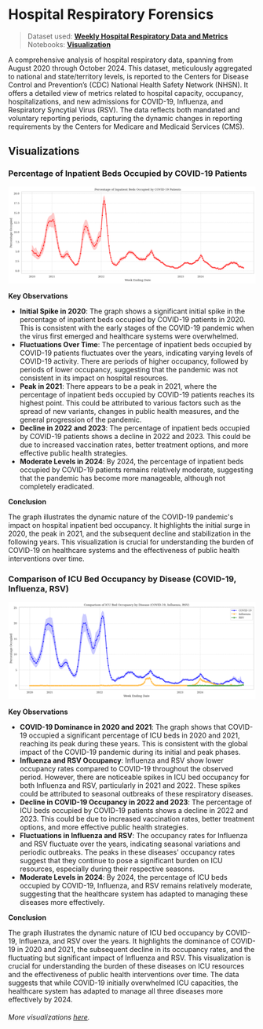 # Hospital Respiratory Forensics

> Dataset used: **[Weekly Hospital Respiratory Data and Metrics](datasets/raw/raw_weekly_hospital_respiratory_data_2020_2024.csv)**  
> Notebooks: **[Visualization](https://nbviewer.org/github/trigeminal/hospital-respiratory-forensics/blob/main/notebooks/visualization.ipynb)**

A comprehensive analysis of hospital respiratory data, spanning from August 2020 through October 2024. This dataset, meticulously aggregated to national and state/territory levels, is reported to the Centers for Disease Control and Prevention’s (CDC) National Health Safety Network (NHSN). It offers a detailed view of metrics related to hospital capacity, occupancy, hospitalizations, and new admissions for COVID-19, Influenza, and Respiratory Syncytial Virus (RSV). The data reflects both mandated and voluntary reporting periods, capturing the dynamic changes in reporting requirements by the Centers for Medicare and Medicaid Services (CMS).

## Visualizations

### Percentage of Inpatient Beds Occupied by COVID-19 Patients

![Percentage of Inpatient Beds Occupied by COVID-19 Patients](docs/img/viz1.png)

**Key Observations**

- **Initial Spike in 2020**: The graph shows a significant initial spike in the percentage of inpatient beds occupied by COVID-19 patients in 2020. This is consistent with the early stages of the COVID-19 pandemic when the virus first emerged and healthcare systems were overwhelmed.
- **Fluctuations Over Time**: The percentage of inpatient beds occupied by COVID-19 patients fluctuates over the years, indicating varying levels of COVID-19 activity. There are periods of higher occupancy, followed by periods of lower occupancy, suggesting that the pandemic was not consistent in its impact on hospital resources.
- **Peak in 2021**: There appears to be a peak in 2021, where the percentage of inpatient beds occupied by COVID-19 patients reaches its highest point. This could be attributed to various factors such as the spread of new variants, changes in public health measures, and the general progression of the pandemic.
- **Decline in 2022 and 2023**: The percentage of inpatient beds occupied by COVID-19 patients shows a decline in 2022 and 2023. This could be due to increased vaccination rates, better treatment options, and more effective public health strategies.
- **Moderate Levels in 2024**: By 2024, the percentage of inpatient beds occupied by COVID-19 patients remains relatively moderate, suggesting that the pandemic has become more manageable, although not completely eradicated.

**Conclusion**

The graph illustrates the dynamic nature of the COVID-19 pandemic's impact on hospital inpatient bed occupancy. It highlights the initial surge in 2020, the peak in 2021, and the subsequent decline and stabilization in the following years. This visualization is crucial for understanding the burden of COVID-19 on healthcare systems and the effectiveness of public health interventions over time.

### Comparison of ICU Bed Occupancy by Disease (COVID-19, Influenza, RSV)

![Comparison of ICU Bed Occupancy by Disease (COVID-19, Influenza, RSV)](docs/img/viz2.png)

**Key Observations**

- **COVID-19 Dominance in 2020 and 2021**: The graph shows that COVID-19 occupied a significant percentage of ICU beds in 2020 and 2021, reaching its peak during these years. This is consistent with the global impact of the COVID-19 pandemic during its initial and peak phases.
- **Influenza and RSV Occupancy**: Influenza and RSV show lower occupancy rates compared to COVID-19 throughout the observed period. However, there are noticeable spikes in ICU bed occupancy for both Influenza and RSV, particularly in 2021 and 2022. These spikes could be attributed to seasonal outbreaks of these respiratory diseases.
- **Decline in COVID-19 Occupancy in 2022 and 2023**: The percentage of ICU beds occupied by COVID-19 patients shows a decline in 2022 and 2023. This could be due to increased vaccination rates, better treatment options, and more effective public health strategies.
- **Fluctuations in Influenza and RSV**: The occupancy rates for Influenza and RSV fluctuate over the years, indicating seasonal variations and periodic outbreaks. The peaks in these diseases' occupancy rates suggest that they continue to pose a significant burden on ICU resources, especially during their respective seasons.
- **Moderate Levels in 2024**: By 2024, the percentage of ICU beds occupied by COVID-19, Influenza, and RSV remains relatively moderate, suggesting that the healthcare system has adapted to managing these diseases more effectively.

**Conclusion**

The graph illustrates the dynamic nature of ICU bed occupancy by COVID-19, Influenza, and RSV over the years. It highlights the dominance of COVID-19 in 2020 and 2021, the subsequent decline in its occupancy rates, and the fluctuating but significant impact of Influenza and RSV. This visualization is crucial for understanding the burden of these diseases on ICU resources and the effectiveness of public health interventions over time. The data suggests that while COVID-19 initially overwhelmed ICU capacities, the healthcare system has adapted to manage all three diseases more effectively by 2024.

###### More visualizations [here](https://nbviewer.org/github/trigeminal/hospital-respiratory-forensics/blob/main/notebooks/visualization.ipynb).
